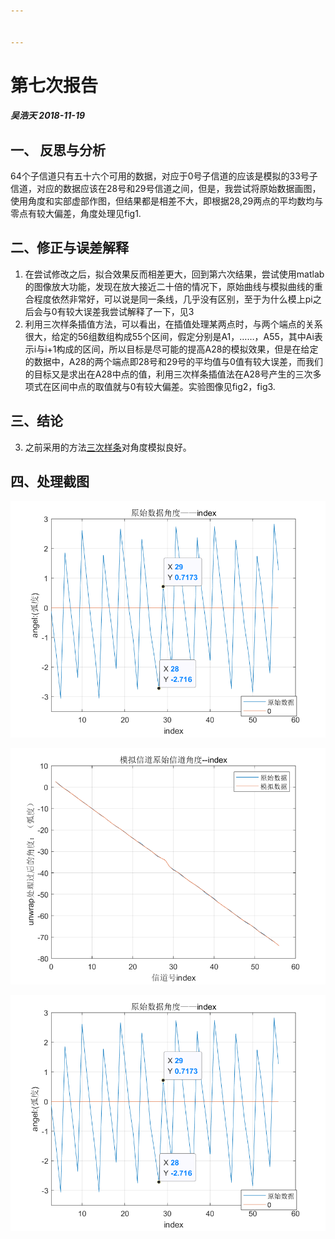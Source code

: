 ```yaml
---


---
```


<h1 id="第七次报告">第七次报告</h1>
<h5 id="吴浩天-2018-11-19">吴浩天 2018-11-19</h5>
<h2 id="一、-反思与分析">一、 反思与分析</h2>
<p>64个子信道只有五十六个可用的数据，对应于0号子信道的应该是模拟的33号子信道，对应的数据应该在28号和29号信道之间，但是，我尝试将原始数据画图，使用角度和实部虚部作图，但结果都是相差不大，即根据28,29两点的平均数均与零点有较大偏差，角度处理见fig1.</p>
<h2 id="二、修正与误差解释">二、修正与误差解释</h2>
<ol>
<li>在尝试修改之后，拟合效果反而相差更大，回到第六次结果，尝试使用matlab的图像放大功能，发现在放大接近二十倍的情况下，原始曲线与模拟曲线的重合程度依然非常好，可以说是同一条线，几乎没有区别，至于为什么模上pi之后会与0有较大误差我尝试解释了一下，见3</li>
<li>利用三次样条插值方法，可以看出，在插值处理某两点时，与两个端点的关系很大，给定的56组数组构成55个区间，假定分别是A1，……，A55，其中Ai表示i与i+1构成的区间，所以目标是尽可能的提高A28的模拟效果，但是在给定的数据中，A28的两个端点即28号和29号的平均值与0值有较大误差，而我们的目标又是求出在A28中点的值，利用三次样条插值法在A28号产生的三次多项式在区间中点的取值就与0有较大偏差。实验图像见fig2，fig3.</li>
</ol>
<h2 id="三、结论">三、结论</h2>
<ol start="3">
<li>之前采用的方法<a href="https://github.com/Charliegean/laboratory/blob/master/six_amendment.md">三次样条</a>对角度模拟良好。</li>
</ol>
<h2 id="四、处理截图">四、处理截图</h2>
<p><img src="https://github.com/Charliegean/laboratory/blob/master/picture/seven/ex7_ang_1.png" alt="fig1:原始数据角度"></p>
<p><img src="https://github.com/Charliegean/laboratory/blob/master/picture/seven/ex7_index_1.png" alt="fig2:模拟信号原始信号与index的关系图像"></p>
<p><img src="https://github.com/Charliegean/laboratory/blob/master/picture/seven/ex7_ang_1.png" alt="fig3:A28区间局部放大"></p>

